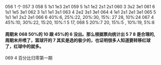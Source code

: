 056 1 个
057 3
058 5 1s1 1e3 2e1
059 5 1s1 1e2 2s1 2s1
060 3 3s2 3e1
061 6 1s1 1e5 3e1
062 3 1s1 1e1 3s1
063 4 2e2 3s1 3e1
064 4 1e1 2s1 2e1 3e1
065 5 1s1 1e1 2s2 2e1
066 6 40%:6, 25%:22, 20%:30, 15%: 27 28, 10%:24
067 4 45%:10, 30%:22, 15:20, 10%:1 5 17,
068 5 20%:7 20, 15%:5 , 10%:19, 5%:8

#### 周期末 068 50%的 10 跟 45%的 6 没出。那么根据票向统计出 5 7 8 是合理的,周期末井喷了，篮球开的 7 其实是选的极少的，也证明很多人知道要转移红球了，红球中的就多。

069 4 百分比归零第一期
